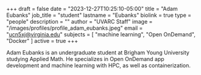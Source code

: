 +++
draft = false
date = "2023-12-27T10:25:10-05:00"
title = "Adam Eubanks"
job_title = "student"
lastname = "Eubanks"
biolink = true
type = "people"
description = ""
author = "UVARC Staff"
image = "/images/profiles/profile_adam_eubanks.jpeg"
email = "ucn5xj@virginia.edu"
subjects = [
  "machine learning",
  "Open OnDemand",
  "Docker"
]
active = true
+++

Adam Eubanks is an undergraduate student at Brigham Young University studying Applied Math. He specializes in Open OnDemand app development and machine learning with HPC, as well as containerization.